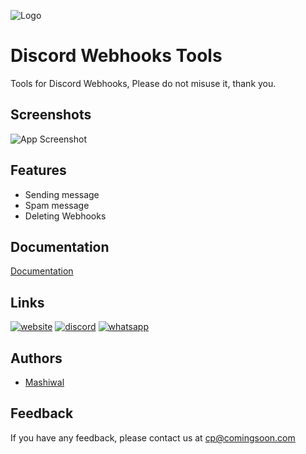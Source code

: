 
![Logo](https://mashiwal.github.io/mashiwal/images/banner.png)


# Discord Webhooks Tools

Tools for Discord Webhooks, Please do not misuse it, thank you.


## Screenshots

![App Screenshot](https://mashiwal.github.io/whtools/images/ss.jpg)


## Features

- Sending message
- Spam message
- Deleting Webhooks


## Documentation

[Documentation](https://mashiwal.github.io/whtools/)


## Links
[![website](https://img.shields.io/badge/website-000?style=for-the-badge&logo=github&logoColor=white)](https://mashiwal.github.io/)
[![discord](https://img.shields.io/badge/Mash_Group-0A66C2?style=for-the-badge&logo=discord&logoColor=white)](https://dsc.gg/mashgroup)
[![whatsapp](https://img.shields.io/badge/0815_1557_5558-25D366?style=for-the-badge&logo=whatsapp&logoColor=white)](https://wa.me/+6281515575558)


## Authors

- [Mashiwal](https://www.github.com/mashiwal)


## Feedback

If you have any feedback, please contact us at cp@comingsoon.com
